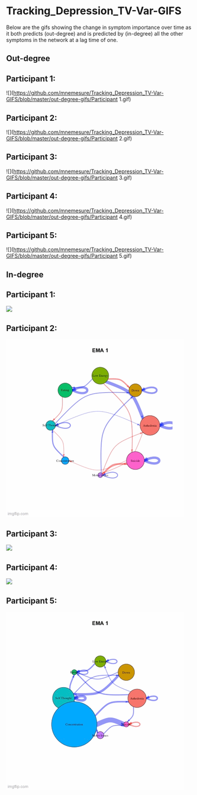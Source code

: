 # Tracking_Depression_TV-Var-GIFS

Below are the gifs showing the change in symptom importance over time as it both predicts (out-degree) and is predicted by (in-degree) all the other symptoms in the network at a lag time of one.

## Out-degree

## Participant 1: 
![](https://github.com/mnemesure/Tracking_Depression_TV-Var-GIFS/blob/master/out-degree-gifs/Participant 1.gif)


## Participant 2: 
![](https://github.com/mnemesure/Tracking_Depression_TV-Var-GIFS/blob/master/out-degree-gifs/Participant 2.gif)


## Participant 3: 
![](https://github.com/mnemesure/Tracking_Depression_TV-Var-GIFS/blob/master/out-degree-gifs/Participant 3.gif)


## Participant 4: 
![](https://github.com/mnemesure/Tracking_Depression_TV-Var-GIFS/blob/master/out-degree-gifs/Participant 4.gif)


## Participant 5: 
![](https://github.com/mnemesure/Tracking_Depression_TV-Var-GIFS/blob/master/out-degree-gifs/Participant 5.gif)


## In-degree


## Participant 1: 
![](https://github.com/mnemesure/Tracking_Depression_TV-Var-GIFS/blob/master/in-degree-gifs/P1FINAL.gif)


## Participant 2: 
![](https://github.com/mnemesure/Tracking_Depression_TV-Var-GIFS/blob/master/in-degree-gifs/P2FINAL.gif)


## Participant 3: 
![](https://github.com/mnemesure/Tracking_Depression_TV-Var-GIFS/blob/master/in-degree-gifs/P3FINAL.gif)


## Participant 4: 
![](https://github.com/mnemesure/Tracking_Depression_TV-Var-GIFS/blob/master/in-degree-gifs/P4FINAL.gif)


## Participant 5: 
![](https://github.com/mnemesure/Tracking_Depression_TV-Var-GIFS/blob/master/in-degree-gifs/P5FINAL.gif)
